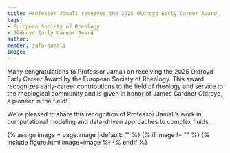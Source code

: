 ```yaml
---
title: Professor Jamali receives the 2025 Oldroyd Early Career Award
tags: 
- European Society of Rheology
- Oldroyd Early Career Award
author: 
member: safa-jamali
image: 
---
```


Many congratulations to Professor Jamali on receiving the 2025 Oldroyd Early Career Award by the European Society of Rheology. This award recognizes early-career contributions to the field of rheology and service to the rheological community and is given in honor of James Gardner Oldroyd, a pioneer in the field!

We’re pleased to share this recognition of Professor Jamali’s work in computational modeling and data-driven approaches to complex fluids.


{% assign image = page.image | default: "" %}
{% if image != "" %}
  {% include figure.html
    image=image
  %}
{% endif %}
